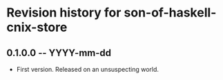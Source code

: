 # Revision history for son-of-haskell-cnix-store

## 0.1.0.0 -- YYYY-mm-dd

* First version. Released on an unsuspecting world.
